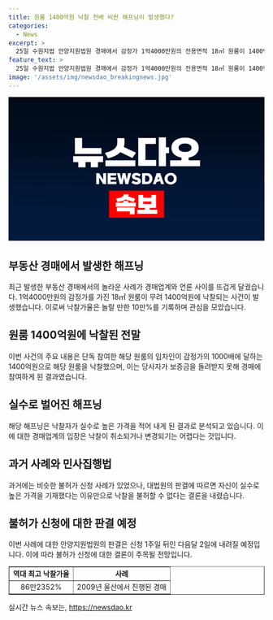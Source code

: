 ```yaml
---
title: 원룸 1400억원 낙찰 천배 비싼 해프닝이 발생했다?
categories:
  - News
excerpt: >
  25일 수원지법 안양지원법원 경매에서 감정가 1억4000만원의 전용면적 18㎡ 원룸이 1400억원에 낙찰되어 1000배 비싼 가격에 눈길을 끌었다. 해당 원룸의 임차인이자 채권자인 낙찰자가 실수로 1400억원을 기재하면서 발생한 이상한 사례로, 경매업계에서는 낙찰자가 잔금을 납부하지 않으면 재매각 절차를 거칠 것으로 전망된다. 대법원의 이전 판결에 따르면 낙찰자가 실수로 높은 낙찰가를 적어도 불허가로 인한 취소가 어려워졌다. 현재 보증금 1400만원을 잃을 가능성에 직면한 낙찰자에 대한 법원의 판결은 다음달 2일 내려질 예정이다.
feature_text: >
  25일 수원지법 안양지원법원 경매에서 감정가 1억4000만원의 전용면적 18㎡ 원룸이 1400억원에 낙찰되어 1000배 비싼 가격에 눈길을 끌었다. 해당 원룸의 임차인이자 채권자인 낙찰자가 실수로 1400억원을 기재하면서 발생한 이상한 사례로, 경매업계에서는 낙찰자가 잔금을 납부하지 않으면 재매각 절차를 거칠 것으로 전망된다. 대법원의 이전 판결에 따르면 낙찰자가 실수로 높은 낙찰가를 적어도 불허가로 인한 취소가 어려워졌다. 현재 보증금 1400만원을 잃을 가능성에 직면한 낙찰자에 대한 법원의 판결은 다음달 2일 내려질 예정이다.
image: '/assets/img/newsdao_breakingnews.jpg'
---
```


<p><img src="/assets/img/newsdao_breakingnews.jpg" alt="implanttips 속보" /></p>

<h2 data-ke-size="size26">부동산 경매에서 발생한 해프닝</h2>

<p data-ke-size="size16">최근 발생한 부동산 경매에서의 놀라운 사례가 경매업계와 언론 사이를 뜨겁게 달궜습니다. 1억4000만원의 감정가를 가진 18㎡ 원룸이 무려 1400억원에 낙찰되는 사건이 발생했습니다. 이로써 낙찰가율은 놀랄 만한 10만%를 기록하며 관심을 모았습니다.</p>

<h2 data-ke-size="size26">원룸 1400억원에 낙찰된 전말</h2>

<p data-ke-size="size16">이번 사건의 주요 내용은 단독 참여한 해당 원룸의 임차인이 감정가의 1000배에 달하는 1400억원으로 해당 원룸을 낙찰했으며, 이는 당사자가 보증금을 돌려받지 못해 경매에 참여하게 된 결과였습니다.</p>

<h2 data-ke-size="size26">실수로 벌어진 해프닝</h2>

<p data-ke-size="size16">해당 해프닝은 낙찰자가 실수로 높은 가격을 적어 내게 된 결과로 분석되고 있습니다. 이에 대한 경매업계의 입장은 낙찰이 취소되거나 변경되기는 어렵다는 것입니다.</p>

<h2 data-ke-size="size26">과거 사례와 민사집행법</h2>

<p data-ke-size="size16">과거에는 비슷한 불허가 신청 사례가 있었으나, 대법원의 판결에 따르면 자신이 실수로 높은 가격을 기재했다는 이유만으로 낙찰을 불허할 수 없다는 결론을 내렸습니다.</p>

<h2 data-ke-size="size26">불허가 신청에 대한 판결 예정</h2>

<p data-ke-size="size16">이번 사례에 대한 안양지원법원의 판결은 신청 1주일 뒤인 다음달 2일에 내려질 예정입니다. 이에 따라 불허가 신청에 대한 결론이 주목될 전망입니다.</p>

<table border="1" width="100%">
  <tbody>
    <tr>
      <td style="text-align: center; height: 17px;"><b>역대 최고 낙찰가율</b></td>
      <td style="text-align: center; height: 17px;"><b>사례</b></td>
    </tr>
    <tr>
      <td style="text-align: center; height: 17px;">86만2352%</td>
      <td style="text-align: center; height: 17px;">2009년 울산에서 진행된 경매</td>
    </tr>
  </tbody>
</table>
실시간 뉴스 속보는, <a href="https://newsdao.kr" rel="dofollow">https://newsdao.kr</a>


